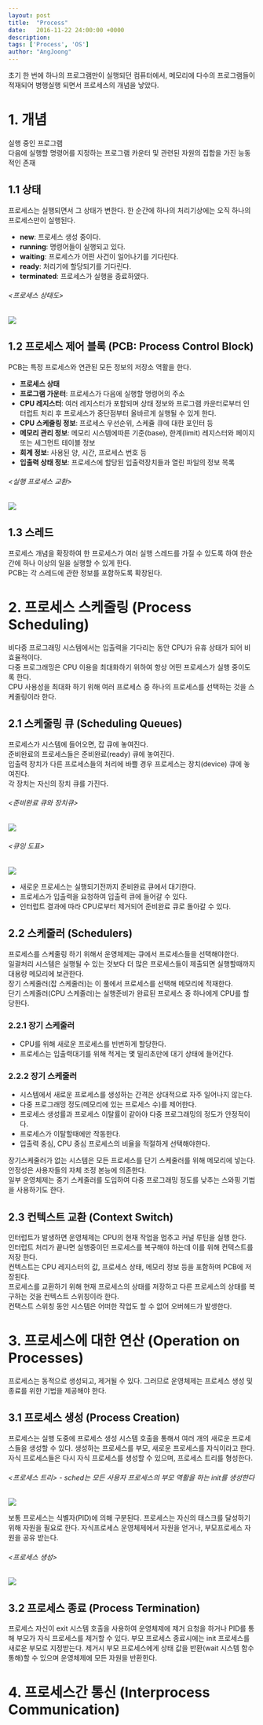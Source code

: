 ```yaml
---
layout: post
title:  "Process"
date:   2016-11-22 24:00:00 +0000
description:
tags: ['Process', 'OS']
author: "AngJoong"
---
```


초기 한 번에 하나의 프로그램만이 실행되던 컴퓨터에서, 메모리에 다수의 프로그램들이 적재되어 병행실행 되면서 프로세스의 개념을 낳았다.

# 1. 개념
실행 중인 프로그램  
다음에 실행할 명령어를 지정하는 프로그램 카운터 및 관련된 자원의 집합을 가진 능동적인 존재  

## 1.1 상태
프로세스는 실행되면서 그 상태가 변한다. 한 순간에 하나의 처리기상에는 오직 하나의 프로세스만이 실행된다.  

* **new**: 프로세스 생성 중이다.
* **running**: 명령어들이 실행되고 있다.
* **waiting**: 프로세스가 어떤 사건이 일어나기를 기다린다.
* **ready**: 처리기에 할당되기를 기다린다.
* **terminated**: 프로세스가 실행을 종료하였다.  

###### &lt;프로세스 상태도>
![](http://w3studentnotes.com/sites/default/files/Diagram_of_Process_State.png)

## 1.2 프로세스 제어 블록 (PCB: Process Control Block)
PCB는 특정 프로세스와 연관된 모든 정보의 저장소 역활을 한다.    

* **프로세스 상태**
* **프로그램 가운터**: 프로세스가 다음에 실행할 명령어의 주소
* **CPU 레지스터**: 여러 레지스터가 포함되며 상태 정보와 프로그램 카운터로부터 인터럽트 처리 후 프로세스가 중단점부터 올바르게 실행될 수 있게 한다.
* **CPU 스케줄링 정보**: 프로세스 우선순위, 스케쥴 큐에 대한 포인터 등
* **메모리 관리 정보**: 메모리 시스템에따른 기준(base), 한계(limit) 레지스터와 페이지 또는 세그먼트 테이블 정보
* **회계 정보**: 사용된 양, 시간, 프로세스 번호 등
* **입출력 상태 정보**: 프로세스에 할당된 입출력장치들과 열린 파일의 정보 목록

###### &lt;실행 프로세스 교환>
![](https://www.cs.uic.edu/~jbell/CourseNotes/OperatingSystems/images/Chapter3/3_04_ProcessSwitch.jpg)

## 1.3 스레드
프로세스 개념을 확장하여 한 프로세스가 여러 실행 스레드를 가질 수 있도록 하여 한순간에 하나 이상의 일을 실행할 수 있게 한다.  
PCB는 각 스레드에 관한 정보를 포함하도록 확장된다.  

# 2. 프로세스 스케줄링 (Process Scheduling)
비다중 프로그래밍 시스템에서는 입출력을 기다리는 동안 CPU가 유휴 상태가 되어 비효율적이다.  
다중 프로그래밍은 CPU 이용을 최대화하기 위하여 항상 어떤 프로세스가 실행 중이도록 한다.  
CPU 사용성을 최대화 하기 위해 여러 프로세스 중 하나의 프로세스를 선택하는 것을 스케줄링이라 한다.  

## 2.1 스케줄링 큐 (Scheduling Queues)
프로세스가 시스템에 들어오면, 잡 큐에 놓여진다.  
준비완료의 프로세스들은 준비완료(ready) 큐에 놓여진다.  
입출력 장치가 다른 프로세스들의 처리에 바쁠 경우 프로세스는 장치(device) 큐에 놓여진다.  
각 장치는 자신의 장치 큐를 가진다.  

###### &lt;준비완료 큐와 장치큐>
![](https://www.cs.uic.edu/~jbell/CourseNotes/OperatingSystems/images/Chapter3/3_05_Queues.jpg)


###### &lt;큐잉 도표>
![](https://www.cs.uic.edu/~jbell/CourseNotes/OperatingSystems/images/Chapter3/3_06_QueueingDiagram.jpg)

* 새로운 프로세스는 실행되기전까지 준비완료 큐에서 대기한다.  
* 프로세스가 입출력을 요청하여 입출력 큐에 들어갈 수 있다.  
* 인터럽트 결과에 따라 CPU로부터 제거되어 준비완료 큐로 돌아갈 수 있다.

## 2.2 스케줄러 (Schedulers)
프로세스를 스케줄링 하기 위해서 운영체제는 큐에서 프로세스들을 선택해야한다.  
일괄처리 시스템은 실행될 수 있는 것보다 더 많은 프로세스들이 제출되면 실행할때까지 대용량 메모리에 보관한다.  
장기 스케줄러(잡 스케줄러)는 이 풀에서 프로세스를 선택해 메모리에 적재한다.  
단기 스케줄러(CPU 스케줄러)는 실행준비가 완료된 프로세스 중 하나에게 CPU를 할당한다.

### 2.2.1 장기 스케줄러
* CPU를 위해 새로운 프로세스를 빈번하게 할당한다.  
* 프로세스는 입출력대기를 위해 적게는 몇 밀리초만에 대기 상태에 들어간다.  

### 2.2.2 장기 스케줄러
* 시스템에서 새로운 프로세스를 생성하는 간격은 상대적으로 자주 일어나지 않는다.  
* 다중 프로그래밍 정도(메모리에 있는 프로세스 수)를 제어한다.  
* 프로세스 생성률과 프로세스 이탈률이 같아야 다중 프로그래밍의 정도가 안정적이다.  
* 프로세스가 이탈할때에만 작동한다.  
* 입출력 중심, CPU 중심 프로세스의 비율을 적절하게 선택해야한다.  

장기스케줄러가 없는 시스템은 모든 프로세스를 단기 스케줄러를 위해 메모리에 넣는다.  
안정성은 사용자들의 자체 조정 본능에 의존한다.  
일부 운영체제는 중기 스케줄러를 도입하여 다중 프로그래밍 정도를 낮추는 스와핑 기법을 사용하기도 한다.  

## 2.3 컨텍스트 교환 (Context Switch)
인터럽트가 발생하면 운영체제는 CPU의 현재 작업을 멈추고 커널 루틴을 실행 한다.  
인터럽트 처리가 끝나면 실행중이던 프로세스를 복구해야 하는데 이를 위해 컨텍스트를 저장 한다.  
컨텍스트는 CPU 레지스터의 값, 프로세스 상태, 메모리 정보 등을 포함하며 PCB에 저장된다.   
프로세스를 교환하기 위해 현재 프로세스의 상태를 저장하고 다른 프로세스의 상태를 복구하는 것을 컨텍스트 스위칭이라 한다.  
컨택스트 스위칭 동안 시스템은 어떠한 작업도 할 수 없어 오버헤드가 발생한다.  

# 3. 프로세스에 대한 연산 (Operation on Processes)
프로세스는 동적으로 생성되고, 제거될 수 있다. 그러므로 운영체제는 프로세스 생성 및 종료를 위한 기법을 제공해야 한다.

## 3.1 프로세스 생성 (Process Creation)
프로세스는 실행 도중에 프로세스 생성 시스템 호출을 통해서 여러 개의 새로운 프로세스들을 생성할 수 있다. 생성하는 프로세스를 부모, 새로운 프로세스를 자식이라고 한다. 자식 프로세스들은 다시 자식 프로세스를 생성할 수 있으며, 프로세스 트리를 형성한다.

###### &lt;프로세스 트리> - sched는 모든 사용자 프로세스의 부모 역활을 하는 init를 생성한다
![](http://cfile27.uf.tistory.com/image/0126654050F642E7117090)

보통 프로세스는 식별자(PID)에 의해 구분된다. 프로세스는 자신의 태스크를 달성하기 위해 자원을 필요로 한다. 자식프로세스 운영체제에서 자원을 얻거나, 부모프로세스 자원을 공유 받는다.

###### &lt;프로세스 생성>
![](https://www.cs.uic.edu/~jbell/CourseNotes/OperatingSystems/images/Chapter3/3_10_ProcessCreation.jpg)

## 3.2 프로세스 종료 (Process Termination)
프로세스 자신이 exit 시스템 호출을 사용하여 운영체제에 제거 요청을 하거나 PID를 통해 부모가 자식 프로세스를 제거할 수 있다. 부모 프로세스 종료시에는 init 프로세스를 새로운 부모로 지정받는다. 제거시 부모 프로세스에게 상태 값을 반환(wait 시스템 함수 통해)할 수 있으며 운영체제에 모든 자원을 반환한다.

# 4. 프로세스간 통신 (Interprocess Communication)
